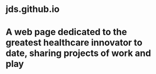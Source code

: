 # jds.github.io
# A web page dedicated to the greatest healthcare innovator to date, sharing projects of work and play
